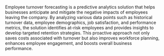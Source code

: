 Employee turnover forecasting is a predictive analytics solution that helps businesses anticipate and mitigate the negative impacts of employees leaving the company. By analyzing various data points such as historical turnover data, employee demographics, job satisfaction, and performance metrics, the solution identifies at-risk employees and provides insights to develop targeted retention strategies. This proactive approach not only saves costs associated with turnover but also improves workforce planning, enhances employee engagement, and boosts overall business performance.





